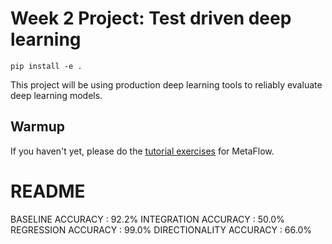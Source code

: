 # Week 2 Project: Test driven deep learning

```
pip install -e .
```

This project will be using production deep learning tools to reliably evaluate deep learning models.

## Warmup

If you haven't yet, please do the [tutorial exercises](https://docs.metaflow.org/getting-started/tutorials) for MetaFlow. 

# README
BASELINE ACCURACY       : 92.2%
INTEGRATION ACCURACY    : 50.0%
REGRESSION ACCURACY     : 99.0%
DIRECTIONALITY ACCURACY : 66.0%